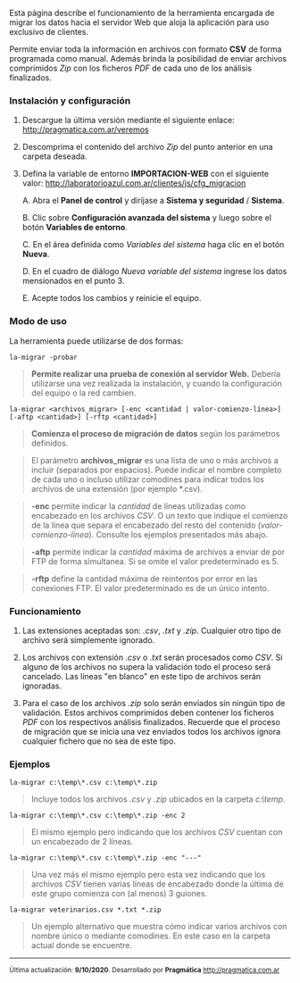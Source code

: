 Esta página describe el funcionamiento de la herramienta encargada de migrar los datos hacia el servidor Web que aloja la aplicación para uso exclusivo de clientes.

Permite enviar toda la información en archivos con formato **CSV** de forma programada como manual. Además brinda la posibilidad de enviar archivos comprimidos *Zip* con los ficheros *PDF* de cada uno de los análisis finalizados.

### Instalación y configuración

1.    Descargue la última versión mediante el siguiente enlace: <http://pragmatica.com.ar/veremos>

2.    Descomprima el contenido del archivo *Zip* del punto anterior en una carpeta deseada.

3.    Defina la variable de entorno **IMPORTACION-WEB** con el siguiente valor: <http://laboratorioazul.com.ar/clientes/js/cfg_migracion>

        A.    Abra el **Panel de control** y diríjase a **Sistema y seguridad** / **Sistema**.

        B.    Clic sobre **Configuración avanzada del sistema** y luego sobre el botón **Variables de entorno**.

        C.    En el área definida como *Variables del sistema* haga clic en el botón **Nueva**.

        D.    En el cuadro de diálogo *Nueva variable del sistema* ingrese los datos mensionados en el punto 3.

        E.    Acepte todos los cambios y reinicie el equipo.


### Modo de uso

La herramienta puede utilizarse de dos formas:

```
la-migrar -probar
```
> **Permite realizar una prueba de conexión al servidor Web.** Debería utilizarse una vez realizada la instalación, y cuando la configuración del equipo o la red cambien.

```
la-migrar <archivos_migrar> [-enc <cantidad | valor-comienzo-línea>] [-aftp <cantidad>] [-rftp <cantidad>]
```

> **Comienza el proceso de migración de datos** según los parámetros definidos.

> El parámetro **archivos_migrar** es una lista de uno o más archivos a incluir (separados por espacios). Puede indicar el nombre completo de cada uno o incluso utilizar comodines para indicar todos los archivos de una extensión (por ejemplo *.csv).

> **-enc** permite indicar la *cantidad* de líneas utilizadas como encabezado en los archivos *CSV*. O un texto que indique el comienzo de la línea que separa el encabezado del resto del contenido (*valor-comienzo-línea*). Consulte los ejemplos presentados más abajo.

> **-aftp** permite indicar la *cantidad* máxima de archivos a enviar de por FTP de forma simultanea. Si se omite el valor predeterminado es 5.

> **-rftp** define la cantidad máxima de reintentos por error en las conexiones FTP. El valor predeterminado es de un único intento.


### Funcionamiento

1.    Las extensiones aceptadas son: *.csv*, *.txt* y *.zip*. Cualquier otro tipo de archivo será simplemente ignorado.

2.    Los archivos con extensión *.csv* o *.txt* serán procesados como *CSV*. Si alguno de los archivos no supera la validación todo el proceso será cancelado. Las líneas "en blanco" en este tipo de archivos serán ignoradas.

3.    Para el caso de los archivos *.zip* solo serán enviados sin ningún tipo de validación. Estos archivos comprimidos deben contener los ficheros *PDF* con los respectivos análisis finalizados. Recuerde que el proceso de migración que se inicia una vez enviados todos los archivos ignora cualquier fichero que no sea de este tipo.

### Ejemplos

```
la-migrar c:\temp\*.csv c:\temp\*.zip
```

> Incluye todos los archivos *.csv* y *.zip* ubicados en la carpeta *c:\temp*.

```
la-migrar c:\temp\*.csv c:\temp\*.zip -enc 2
```

> El mismo ejemplo pero indicando que los archivos *CSV* cuentan con un encabezado de 2 líneas.

```
la-migrar c:\temp\*.csv c:\temp\*.zip -enc "---"
```

> Una vez más el mismo ejemplo pero esta vez indicando que los archivos *CSV* tienen varias líneas de encabezado donde la última de este grupo comienza con (al menos) 3 guiones.

```
la-migrar veterinarios.csv *.txt *.zip
```

> Un ejemplo alternativo que muestra cómo indicar varios archivos con nombre único o mediante comodines. En este caso en la carpeta actual donde se encuentre.

---

<small>

Última actualización: **9/10/2020**. Desarrollado por **Pragmática** <http://pragmatica.com.ar>

</small>